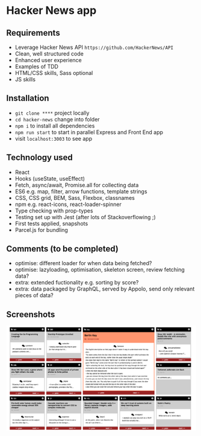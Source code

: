 # Hacker News app

## Requirements

- Leverage Hacker News API `https://github.com/HackerNews/API`
- Clean, well structured code
- Enhanced user experience
- Examples of TDD
- HTML/CSS skills, Sass optional
- JS skills

## Installation

- `git clone ****` project locally
- `cd hacker-news` change into folder
- `npm i` to install all dependencies
- `npm run start` to start in parallel Express and Front End app
- visit `localhost:3003` to see app

## Technology used

- React
- Hooks (useState, useEffect)
- Fetch, async/await, Promise.all for collecting data
- ES6 e.g. map, filter, arrow functions, template strings
- CSS, CSS grid, BEM, Sass, Flexbox, classnames
- npm e.g. react-icons, react-loader-spinner
- Type checking with prop-types
- Testing set up with Jest (after lots of Stackoverflowing ;)
- First tests applied, snapshots
- Parcel.js for bundling

## Comments (to be completed)

- optimise: different loader for when data being fetched?
- optimise: lazyloading, optimisation, skeleton screen, review fetching data?
- extra: extended fuctionality e.g. sorting by score?
- extra: data packaged by GraphQL, served by Appolo, send only relevant pieces of data?

## Screenshots

![Screenshot](src/assets/screenshot-2.png)
